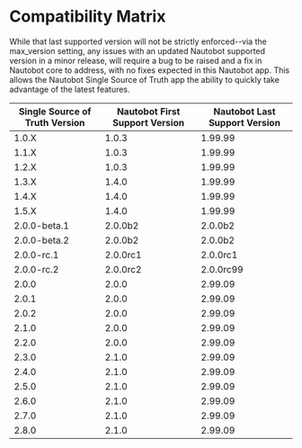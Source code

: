 # Compatibility Matrix

While that last supported version will not be strictly enforced--via the max_version setting, any issues with an updated Nautobot supported version in a minor release, will require a bug to be raised and a fix in Nautobot core to address, with no fixes expected in this Nautobot app. This allows the Nautobot Single Source of Truth app the ability to quickly take advantage of the latest features.

| Single Source of Truth Version | Nautobot First Support Version | Nautobot Last Support Version |
| ------------------------------ | ------------------------------ | ----------------------------- |
| 1.0.X                          | 1.0.3                          | 1.99.99                       |
| 1.1.X                          | 1.0.3                          | 1.99.99                       |
| 1.2.X                          | 1.0.3                          | 1.99.99                       |
| 1.3.X                          | 1.4.0                          | 1.99.99                       |
| 1.4.X                          | 1.4.0                          | 1.99.99                       |
| 1.5.X                          | 1.4.0                          | 1.99.99                       |
| 2.0.0-beta.1                   | 2.0.0b2                        | 2.0.0b2                       |
| 2.0.0-beta.2                   | 2.0.0b2                        | 2.0.0b2                       |
| 2.0.0-rc.1                     | 2.0.0rc1                       | 2.0.0rc1                      |
| 2.0.0-rc.2                     | 2.0.0rc2                       | 2.0.0rc99                     |
| 2.0.0                          | 2.0.0                          | 2.99.09                       |
| 2.0.1                          | 2.0.0                          | 2.99.09                       |
| 2.0.2                          | 2.0.0                          | 2.99.09                       |
| 2.1.0                          | 2.0.0                          | 2.99.09                       |
| 2.2.0                          | 2.0.0                          | 2.99.09                       |
| 2.3.0                          | 2.1.0                          | 2.99.09                       |
| 2.4.0                          | 2.1.0                          | 2.99.09                       |
| 2.5.0                          | 2.1.0                          | 2.99.09                       |
| 2.6.0                          | 2.1.0                          | 2.99.09                       |
| 2.7.0                          | 2.1.0                          | 2.99.09                       |
| 2.8.0                          | 2.1.0                          | 2.99.09                       |
